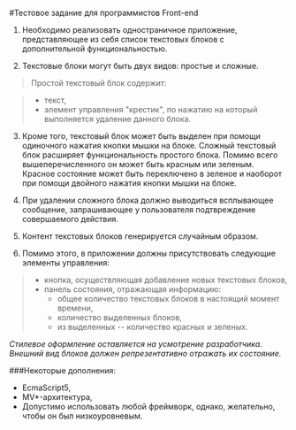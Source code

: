 #Тестовое задание для программистов Front-end

1.	Необходимо реализовать одностраничное приложение, представляющее из себя список текстовых блоков с дополнительной функциональностью.

2.	Текстовые блоки могут быть двух видов: простые и сложные.

>   Простой текстовый блок содержит:

> * текст,
> * элемент управления "крестик", по нажатию на который выполняется   удаление данного блока.
  
3.	Кроме того, текстовый блок может быть выделен при помощи одиночного нажатия кнопки мышки на блоке. Сложный текстовый блок расширяет функциональность простого блока. Помимо всего вышеперечисленного он может быть красным или зеленым. Красное состояние может быть переключено в зеленое и наоборот при помощи двойного нажатия кнопки мышки на блоке.

4.	При удалении сложного блока должно выводиться всплывающее сообщение, запрашивающее у пользователя подтвреждение совершаемого действия.

5.	Контент текстовых блоков генерируется случайным образом.

6.	Помимо этого, в приложении должны присутствовать следующие элементы управления:

> * кнопка, осуществляющая добавление новых текстовых блоков,
> * панель состояния, отражающая информацию: 
>     * общее количество текстовых блоков в настоящий момент времени,
>     * количество выделенных блоков,
>     * из выделенных -- количество красных и зеленых.



*Стилевое оформление оставляется на усмотрение разработчика. Внешний вид блоков должен репрезентативно отражать их состояние.*

###Некоторые дополнения:
* EcmaScript5,
* MV*-архитектура,
* Допустимо использовать любой фреймворк, однако, желательно, чтобы он  был низкоуровневым.


